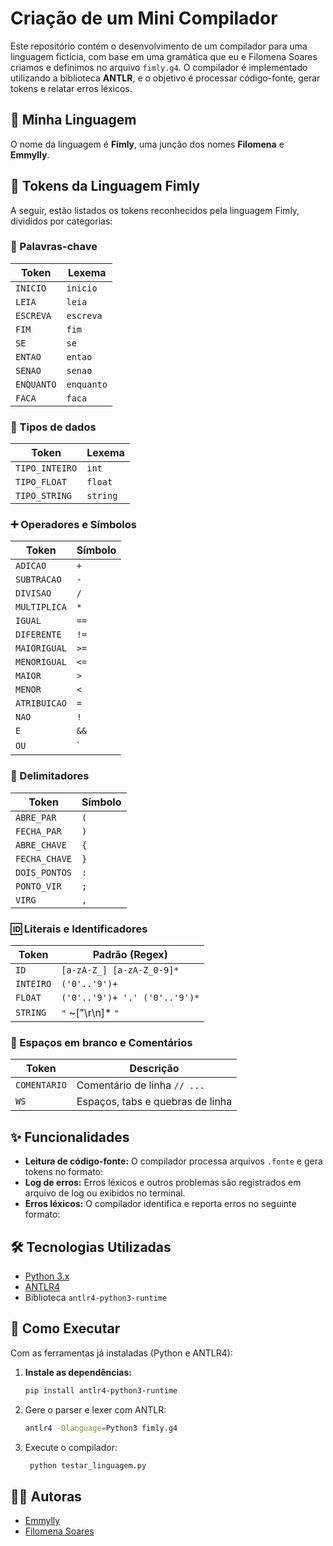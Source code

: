 # Criação de um Mini Compilador

Este repositório contém o desenvolvimento de um compilador para uma linguagem fictícia, com base em uma gramática que eu e Filomena Soares criamos e definimos no arquivo `fimly.g4`. O compilador é implementado utilizando a biblioteca **ANTLR**, e o objetivo é processar código-fonte, gerar tokens e relatar erros léxicos.

## 🧠 Minha Linguagem

O nome da linguagem é **Fimly**, uma junção dos nomes **Filomena** e **Emmylly**.

## 🎯 Tokens da Linguagem Fimly

A seguir, estão listados os tokens reconhecidos pela linguagem Fimly, divididos por categorias:

### 📌 Palavras-chave

| Token     | Lexema     |
|-----------|------------|
| `INICIO`  | `inicio`   |
| `LEIA`    | `leia`     |
| `ESCREVA` | `escreva`  |
| `FIM`     | `fim`      |
| `SE`      | `se`       |
| `ENTAO`   | `entao`    |
| `SENAO`   | `senao`    |
| `ENQUANTO`| `enquanto` |
| `FACA`    | `faca`     |

### 🧩 Tipos de dados

| Token          | Lexema  |
|----------------|---------|
| `TIPO_INTEIRO` | `int`   |
| `TIPO_FLOAT`   | `float` |
| `TIPO_STRING`  | `string`|

### ➕ Operadores e Símbolos

| Token        | Símbolo |
|--------------|---------|
| `ADICAO`     | `+`     |
| `SUBTRACAO`  | `-`     |
| `DIVISAO`    | `/`     |
| `MULTIPLICA` | `*`     |
| `IGUAL`      | `==`    |
| `DIFERENTE`  | `!=`    |
| `MAIORIGUAL` | `>=`    |
| `MENORIGUAL` | `<=`    |
| `MAIOR`      | `>`     |
| `MENOR`      | `<`     |
| `ATRIBUICAO` | `=`     |
| `NAO`        | `!`     |
| `E`          | `&&`    |
| `OU`         | `||`    |

### 🧱 Delimitadores

| Token         | Símbolo |
|---------------|---------|
| `ABRE_PAR`    | `(`     |
| `FECHA_PAR`   | `)`     |
| `ABRE_CHAVE`  | `{`     |
| `FECHA_CHAVE` | `}`     |
| `DOIS_PONTOS` | `:`     |
| `PONTO_VIR`   | `;`     |
| `VIRG`        | `,`     |

### 🆔 Literais e Identificadores

| Token     | Padrão (Regex)                |
|-----------|-------------------------------|
| `ID`      | `[a-zA-Z_] [a-zA-Z_0-9]*`     |
| `INTEIRO` | `('0'..'9')+`                 |
| `FLOAT`   | `('0'..'9')+ '.' ('0'..'9')*` |
| `STRING`  | `"` ~["\\r\\n]* `"`           |

### 🧹 Espaços em branco e Comentários

| Token       | Descrição                     |
|-------------|-------------------------------|
| `COMENTARIO`| Comentário de linha `// ...` |
| `WS`        | Espaços, tabs e quebras de linha |



## ✨ Funcionalidades

- **Leitura de código-fonte:** O compilador processa arquivos `.fonte` e gera tokens no formato:
- **Log de erros:** Erros léxicos e outros problemas são registrados em arquivo de log ou exibidos no terminal.
- **Erros léxicos:** O compilador identifica e reporta erros no seguinte formato:

## 🛠 Tecnologias Utilizadas

- [Python 3.x](https://www.python.org/downloads/)
- [ANTLR4](https://www.antlr.org/)
- Biblioteca `antlr4-python3-runtime`

## 🚀 Como Executar
Com as ferramentas já instaladas (Python e ANTLR4):
1. **Instale as dependências:**
   ```bash
   pip install antlr4-python3-runtime
2. Gere o parser e lexer com ANTLR:
   ```bash
   antlr4 -Dlanguage=Python3 fimly.g4
3. Execute o compilador:
   ```bash
    python testar_linguagem.py
## 👩‍💻 Autoras
- [Emmylly](https://github.com/EmmyllyDev)
- [Filomena Soares](https://github.com/FilomenaSoares)


